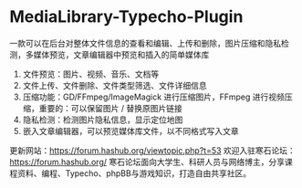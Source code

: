 # MediaLibrary-Typecho-Plugin
一款可以在后台对整体文件信息的查看和编辑、上传和删除，图片压缩和隐私检测，多媒体预览，文章编辑器中预览和插入的简单媒体库

1. 文件预览：图片、视频、音乐、文档等
2. 文件上传、文件删除、文件类型筛选、文件详细信息
3. 压缩功能：GD/FFmpeg/ImageMagick 进行压缩图片，FFmpeg 进行视频压缩，重要的：可以保留图片 / 替换原图片链接
4. 隐私检测：检测图片隐私信息，显示定位地图
5. 嵌入文章编辑器，可以预览媒体库文件，以不同格式写入文章

更新网站：https://forum.hashub.org/viewtopic.php?t=53
欢迎入驻寒石论坛：https://forum.hashub.org/
寒石论坛面向大学生、科研人员与网络博主，分享课程资料、编程、Typecho、phpBB与游戏知识，打造自由共享社区。
